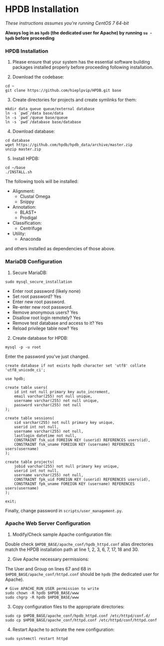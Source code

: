 # HPDB Installation

*These instructions assumes you're running CentOS 7 64-bit*

**Always log in as `hpdb` (the dedicated user for Apache) by running `su - hpdb` before proceeding**

### HPDB Installation

1. Please ensure that your system has the essential software building packages installed properly before proceeding following installation.

2. Download the codebase:
```
cd ~
git clone https://github.com/hieplpvip/HPDB.git base
```

3. Create directories for projects and create symlinks for them:
```
mkdir data queue queue/external database
ln -s `pwd`/data base/data
ln -s `pwd`/queue base/queue
ln -s `pwd`/database base/database
```

4. Download database:
```
cd database
wget https://github.com/hpdb/hpdb_data/archive/master.zip
unzip master.zip
```

5. Install HPDB:
```
cd ~/base
./INSTALL.sh
```

The following tools will be installed:
- Alignment:
    + Clustal Omega
    + Snippy
- Annotation:
    + BLAST+
    + Prodigal
- Classification:
    + Centrifuge
- Utility:
    + Anaconda

and others installed as dependencies of those above.

### MariaDB Configuration

1. Secure MariaDB:
```
sudo mysql_secure_installation
```

- Enter root password (likely none)
- Set root password? Yes
- Enter new root password.
- Re-enter new root password.
- Remove anonymous users? Yes
- Disallow root login remotely? Yes
- Remove test database and access to it? Yes
- Reload privilege table now? Yes

2. Create database for HPDB:
```
mysql -p -u root
```

Enter the password you've just changed.

```
create database if not exists hpdb character set 'utf8' collate 'utf8_unicode_ci';

use hpdb;

create table users(
    id int not null primary key auto_increment,
    email varchar(255) not null unique,
    username varchar(255) not null unique,
    password varchar(255) not null
);

create table sessions(
    sid varchar(255) not null primary key unique,
    userid int not null,
    username varchar(255) not null,
    lastlogin datetime not null,
    CONSTRAINT fsk_uid FOREIGN KEY (userid) REFERENCES users(id),
    CONSTRAINT fsk_uname FOREIGN KEY (username) REFERENCES users(username)
);

create table projects(
    jobid varchar(255) not null primary key unique,
    userid int not null,
    username varchar(255) not null,
    CONSTRAINT fpk_uid FOREIGN KEY (userid) REFERENCES users(id),
    CONSTRAINT fpk_uname FOREIGN KEY (username) REFERENCES users(username)
);

exit;
```

Finally, change password in `scripts/user_management.py`.

### Apache Web Server Configuration

1. Modify/Check sample Apache configuration file:

Double check `$HPDB_BASE/apache_conf/hpdb_httpd.conf` alias directories match the HPDB installation path at line 1, 2, 3, 6, 7, 17, 18 and 30.

2. Give Apache necessary permissions:

The User and Group on lines 67 and 68 in `$HPDB_BASE/apache_conf/httpd.conf` should be `hpdb` (the dedicated user for Apache).

```
# Give APACHE_RUN_USER permission to write
sudo chown -R hpdb $HPDB_BASE/www
sudo chgrp -R hpdb $HPDB_BASE/www
```

3. Copy configuration files to the appropriate directories:
```
sudo cp $HPDB_BASE/apache_conf/hpdb_httpd.conf /etc/httpd/conf.d/
sudo cp $HPDB_BASE/apache_conf/httpd.conf /etc/httpd/conf/httpd.conf
```

4. Restart Apache to activate the new configuration:
```
sudo systemctl restart httpd
```